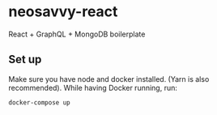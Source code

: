 # neosavvy-react
React + GraphQL + MongoDB boilerplate

## Set up

Make sure you have node and docker installed. (Yarn is also recommended).
While having Docker running, run:

`docker-compose up`
